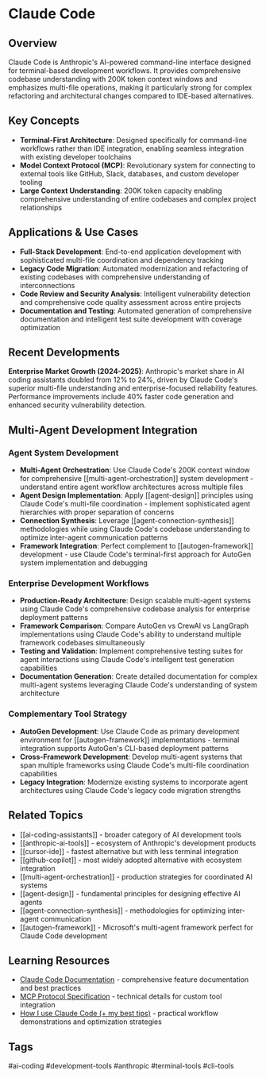 # Claude Code

## Overview
Claude Code is Anthropic's AI-powered command-line interface designed for terminal-based development workflows. It provides comprehensive codebase understanding with 200K token context windows and emphasizes multi-file operations, making it particularly strong for complex refactoring and architectural changes compared to IDE-based alternatives.

## Key Concepts
- **Terminal-First Architecture**: Designed specifically for command-line workflows rather than IDE integration, enabling seamless integration with existing developer toolchains
- **Model Context Protocol (MCP)**: Revolutionary system for connecting to external tools like GitHub, Slack, databases, and custom developer tooling
- **Large Context Understanding**: 200K token capacity enabling comprehensive understanding of entire codebases and complex project relationships

## Applications & Use Cases
- **Full-Stack Development**: End-to-end application development with sophisticated multi-file coordination and dependency tracking
- **Legacy Code Migration**: Automated modernization and refactoring of existing codebases with comprehensive understanding of interconnections
- **Code Review and Security Analysis**: Intelligent vulnerability detection and comprehensive code quality assessment across entire projects
- **Documentation and Testing**: Automated generation of comprehensive documentation and intelligent test suite development with coverage optimization

## Recent Developments
**Enterprise Market Growth (2024-2025)**: Anthropic's market share in AI coding assistants doubled from 12% to 24%, driven by Claude Code's superior multi-file understanding and enterprise-focused reliability features. Performance improvements include 40% faster code generation and enhanced security vulnerability detection.

## Multi-Agent Development Integration

### Agent System Development
- **Multi-Agent Orchestration**: Use Claude Code's 200K context window for comprehensive [[multi-agent-orchestration]] system development - understand entire agent workflow architectures across multiple files
- **Agent Design Implementation**: Apply [[agent-design]] principles using Claude Code's multi-file coordination - implement sophisticated agent hierarchies with proper separation of concerns
- **Connection Synthesis**: Leverage [[agent-connection-synthesis]] methodologies while using Claude Code's codebase understanding to optimize inter-agent communication patterns
- **Framework Integration**: Perfect complement to [[autogen-framework]] development - use Claude Code's terminal-first approach for AutoGen system implementation and debugging

### Enterprise Development Workflows
- **Production-Ready Architecture**: Design scalable multi-agent systems using Claude Code's comprehensive codebase analysis for enterprise deployment patterns
- **Framework Comparison**: Compare AutoGen vs CrewAI vs LangGraph implementations using Claude Code's ability to understand multiple framework codebases simultaneously
- **Testing and Validation**: Implement comprehensive testing suites for agent interactions using Claude Code's intelligent test generation capabilities
- **Documentation Generation**: Create detailed documentation for complex multi-agent systems leveraging Claude Code's understanding of system architecture

### Complementary Tool Strategy
- **AutoGen Development**: Use Claude Code as primary development environment for [[autogen-framework]] implementations - terminal integration supports AutoGen's CLI-based deployment patterns
- **Cross-Framework Development**: Develop multi-agent systems that span multiple frameworks using Claude Code's multi-file coordination capabilities
- **Legacy Integration**: Modernize existing systems to incorporate agent architectures using Claude Code's legacy code migration strengths

## Related Topics
- [[ai-coding-assistants]] - broader category of AI development tools
- [[anthropic-ai-tools]] - ecosystem of Anthropic's development products
- [[cursor-ide]] - fastest alternative but with less terminal integration
- [[github-copilot]] - most widely adopted alternative with ecosystem integration
- [[multi-agent-orchestration]] - production strategies for coordinated AI systems
- [[agent-design]] - fundamental principles for designing effective AI agents
- [[agent-connection-synthesis]] - methodologies for optimizing inter-agent communication
- [[autogen-framework]] - Microsoft's multi-agent framework perfect for Claude Code development

## Learning Resources
- [Claude Code Documentation](https://docs.anthropic.com/claude/docs) - comprehensive feature documentation and best practices
- [MCP Protocol Specification](https://modelcontextprotocol.io) - technical details for custom tool integration
- [How I use Claude Code (+ my best tips)](https://www.youtube.com/watch?v=n7iT5r0Sl_Y) - practical workflow demonstrations and optimization strategies

## Tags
#ai-coding #development-tools #anthropic #terminal-tools #cli-tools